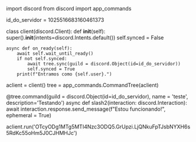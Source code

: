 import discord
from discord import app_commands

id_do_servidor =  1025516683160461373

class client(discord.Client):
    def __init__(self):
        super().__init__(intents=discord.Intents.default())
        self.synced = False 

    async def on_ready(self):
        await self.wait_until_ready()
        if not self.synced: 
            await tree.sync(guild = discord.Object(id=id_do_servidor)) 
            self.synced = True
        print(f"Entramos como {self.user}.")

aclient = client()
tree = app_commands.CommandTree(aclient)

@tree.command(guild = discord.Object(id=id_do_servidor), name = 'teste', description='Testando') 
async def slash2(interaction: discord.Interaction):
    await interaction.response.send_message(f"Estou funcionando!", ephemeral = True) 

aclient.run('OTcyODg1MTg5MTI4Nzc3ODQ5.GrUpzi.LjQNkuFpTJsbNYXH6s5RdKc55oHm5J0CJHMHJc')
